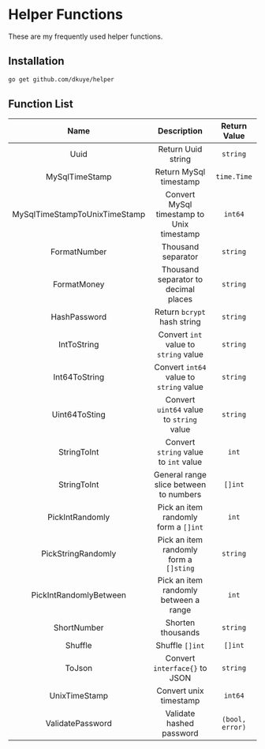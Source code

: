# Helper Functions

These are my frequently used helper functions.

## Installation
```bash
go get github.com/dkuye/helper
```

## Function List
| Name | Description | Return Value |
|:-: |:-: |:-: |
| Uuid | Return Uuid string | `string`  |
| MySqlTimeStamp | Return MySql timestamp | `time.Time`  |
| MySqlTimeStampToUnixTimeStamp | Convert MySql timestamp to Unix timestamp | `int64`  |
| FormatNumber | Thousand separator | `string`  |
| FormatMoney | Thousand separator to decimal places | `string`  |
| HashPassword | Return `bcrypt` hash string  | `string`  |
| IntToString | Convert `int` value to `string` value | `string`  |
| Int64ToString | Convert `int64` value to `string` value | `string`  |
| Uint64ToSting | Convert `uint64` value to `string` value | `string`  |
| StringToInt | Convert `string` value to `int` value | `int`  |
| StringToInt | General range slice between to numbers | `[]int`  |
| PickIntRandomly | Pick an item randomly form a `[]int` | `int`  |
| PickStringRandomly | Pick an item randomly form a `[]sting` | `string`  |
| PickIntRandomlyBetween | Pick an item randomly between a range | `int`  |
| ShortNumber | Shorten thousands | `string`  |
| Shuffle | Shuffle `[]int` | `[]int`  |
| ToJson | Convert  `interface{}` to JSON | `string`  |
| UnixTimeStamp | Convert unix timestamp | `int64`  |
| ValidatePassword | Validate hashed password | `(bool, error)`  |

